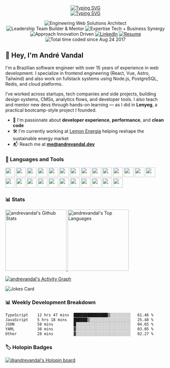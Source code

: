 <!-- Typing SVG headline -->
<p align="center">
  <a href="https://andrevandal.dev"><img src="https://readme-typing-svg.demolab.com?font=Fira+Code&pause=1000&center=true&vCenter=true&width=435&lines=Andr%C3%A9+Vandal&repeat=false" alt="Typing SVG" /></a>
  <br>
  <a href="https://git.io/typing-svg">
    <img src="https://readme-typing-svg.demolab.com?font=Fira+Code&pause=1000&center=true&vCenter=true&width=550&lines=Think.+Plan.+Execute.;Building+products+from+scratch;Mentor%2C+Educator%2C+Builder+at+heart;Web+performance+%26+Core+Web+Vitals;Open-source+enthusiast+%26+indie+dev" alt="Typing SVG" />
  </a>
</p>

<p align="center">
  <img src="https://img.shields.io/badge/Engineering-Web%20Solutions%20Architect-informational" alt="Engineering Web Solutions Architect" />
  <img src="https://img.shields.io/badge/Leadership-Team%20Builder%20%26%20Mentor-blueviolet" alt="Leadership Team Builder & Mentor" />
  <img src="https://img.shields.io/badge/Expertise-Tech%20%2B%20Business%20Synergy-success" alt="Expertise Tech + Business Synergy" />
  <img src="https://img.shields.io/badge/Approach-Innovation%20Driven-yellowgreen" alt="Approach Innovation Driven" />
  <a href="https://www.linkedin.com/in/derevandal/"><img src="https://img.shields.io/badge/LinkedIn-@derevandal-blue?logo=linkedin" alt="LinkedIn" /></a>
  <a href="https://docs.google.com/document/d/1D6kUoTZP-s0u-BFxcLLmyc5LsbdkCDYTWSryUWZ-JYo/edit?usp=sharing"><img src="https://img.shields.io/badge/Resume-View%20CV-informational?logo=google-docs" alt="Resume" /></a>
  <img src="https://wakatime.com/badge/user/02eefb13-82e2-4552-bce2-d68c2d80aaff.svg" alt="Total time coded since Aug 24 2017" />
</p>

<h2>👋 Hey, I'm André Vandal</h2>

I'm a Brazilian software engineer with over 15 years of experience in web development. I specialize in frontend engineering (React, Vue, Astro, Tailwind) and also work on fullstack systems using Node.js, PostgreSQL, Redis, and cloud platforms.

I’ve worked across startups, tech companies and side projects, building design systems, CMSs, analytics flows, and developer tools. I also teach and mentor new devs through hands-on learning — as I did in **Lenyeg**, a practical bootcamp-style project I founded.

- 🧠 I'm passionate about **developer experience**, **performance**, and **clean code**
- 🛠️ I'm currently working at [Lemon Energia](https://energialemon.com.br/) helping reshape the sustainable energy market
- 📬 Reach me at **me@andrevandal.dev**

<h3>🧰 Languages and Tools</h3>

<p align="left">
  <!-- Core Languages -->
  <img src="https://cdn.jsdelivr.net/gh/devicons/devicon/icons/typescript/typescript-plain.svg" width="30" />
  <img src="https://cdn.jsdelivr.net/gh/devicons/devicon/icons/javascript/javascript-plain.svg" width="30" />
  <img src="https://cdn.jsdelivr.net/gh/devicons/devicon/icons/python/python-original.svg" width="30" />
  <img src="https://cdn.jsdelivr.net/gh/devicons/devicon/icons/php/php-original.svg" width="30" />

  <!-- Frontend Frameworks & Styling -->
  <img src="https://cdn.jsdelivr.net/gh/devicons/devicon/icons/react/react-original.svg" width="30" />
  <img src="https://cdn.jsdelivr.net/gh/devicons/devicon/icons/vuejs/vuejs-original.svg" width="30" />
  <img src="https://cdn.jsdelivr.net/gh/devicons/devicon/icons/nuxtjs/nuxtjs-original.svg" width="30" />
  <img src="https://cdn.jsdelivr.net/gh/devicons/devicon/icons/nextjs/nextjs-original.svg" width="30" />
  <img src="https://cdn.jsdelivr.net/gh/devicons/devicon/icons/astro/astro-original.svg" width="30" />
  <img src="https://cdn.jsdelivr.net/gh/devicons/devicon/icons/html5/html5-plain.svg" width="30" />
  <img src="https://cdn.jsdelivr.net/gh/devicons/devicon/icons/css3/css3-plain.svg" width="30" />
  <img src="https://cdn.jsdelivr.net/gh/devicons/devicon/icons/tailwindcss/tailwindcss-original.svg" width="30" />

  <!-- Tooling -->
  <img src="https://cdn.jsdelivr.net/gh/devicons/devicon/icons/vitejs/vitejs-original.svg" width="30" />
  <img src="https://cdn.jsdelivr.net/gh/devicons/devicon/icons/vitest/vitest-plain.svg" width="30" />
  <img src="https://cdn.jsdelivr.net/gh/devicons/devicon/icons/eslint/eslint-original.svg" width="30" />

  <!-- Backend & Runtime -->
  <img src="https://cdn.jsdelivr.net/gh/devicons/devicon/icons/nodejs/nodejs-original.svg" width="30" />
  <img src="https://cdn.jsdelivr.net/gh/devicons/devicon/icons/bun/bun-original.svg" width="30" />
  <img src="https://cdn.jsdelivr.net/gh/devicons/devicon/icons/redis/redis-original.svg" width="30" />
  <img src="https://cdn.jsdelivr.net/gh/devicons/devicon/icons/postgresql/postgresql-original.svg" width="30" />
  <img src="https://cdn.jsdelivr.net/gh/devicons/devicon/icons/mysql/mysql-original.svg" width="30" />

  <!-- DevOps & Infra -->
  <img src="https://cdn.jsdelivr.net/gh/devicons/devicon/icons/docker/docker-original.svg" width="30" />
  <img src="https://cdn.jsdelivr.net/gh/devicons/devicon/icons/cloudflare/cloudflare-original.svg" width="30" />
  <img src="https://cdn.jsdelivr.net/gh/devicons/devicon/icons/linux/linux-original.svg" width="30" />
  <img src="https://cdn.jsdelivr.net/gh/devicons/devicon/icons/github/github-original.svg" width="30" />
  <img src="https://cdn.jsdelivr.net/gh/devicons/devicon/icons/git/git-original.svg" width="30" />
</p>

<!-- https://github.com/anuraghazra/github-readme-stats -->
<h3>📊 Stats</h3>

<a href="https://github.com/anuraghazra/github-readme-stats">
  <picture>
    <source
      srcset="https://github-readme-stats.vandal.services/api?username=andrevandal&show_icons=true&include_all_commits=true&count_private=true&theme=dracula&hide_border=true"
      media="(prefers-color-scheme: dark)"
    />
    <source
      srcset="https://github-readme-stats.vandal.services/api?username=andrevandal&show_icons=true&include_all_commits=true&count_private=true&hide_border=true"
      media="(prefers-color-scheme: light), (prefers-color-scheme: no-preference)"
    />
    <img src="https://github-readme-stats.vandal.services/api?username=andrevandal&show_icons=true&include_all_commits=true&count_private=true&theme=dracula&hide_border=true" alt="andrevandal's Github Stats" height="192px" />
  </picture>
</a>
<a href="https://github.com/anuraghazra/github-readme-stats">
  <picture>
    <source
      srcset="https://github-readme-stats.vandal.services/api/top-langs/?username=andrevandal&langs_count=8&layout=compact&hide_border=true&theme=dracula"
      media="(prefers-color-scheme: dark)"
    />
    <source
      srcset="https://github-readme-stats.vandal.services/api/top-langs/?username=andrevandal&langs_count=8&layout=compact&hide_border=true"
      media="(prefers-color-scheme: light), (prefers-color-scheme: no-preference)"
    />
    <img src="https://github-readme-stats.vandal.services/api/top-langs/?username=andrevandal&langs_count=8&layout=compact&hide_border=true&theme=dracula" alt="andrevandal's Top Languages" height="192px" />
  </picture>
</a>

<!-- https://github.com/ashutosh00710/github-readme-activity-graph -->
<a href="https://github.com/ashutosh00710/github-readme-activity-graph"><img alt="andrevandal's Activity Graph" src="https://github-readme-activity-graph.vercel.app/graph/?username=andrevandal&bg_color=1F222E&color=F8D866&line=F85D7F&point=FFFFFF&hide_border=true" /></a>

<img src="https://readme-jokes.vercel.app/api?hideBorder&theme=dracula" alt="Jokes Card" />

<h3>📊 Weekly Development Breakdown</h3>
<!--START_SECTION:waka-->

```txt
TypeScript    12 hrs 47 mins  ███████████████▒░░░░░░░░░   61.46 %
JavaScript    5 hrs 18 mins   ██████▒░░░░░░░░░░░░░░░░░░   25.48 %
JSON          58 mins         █░░░░░░░░░░░░░░░░░░░░░░░░   04.65 %
YAML          38 mins         ▓░░░░░░░░░░░░░░░░░░░░░░░░   03.05 %
Other         28 mins         ▓░░░░░░░░░░░░░░░░░░░░░░░░   02.27 %
```

<!--END_SECTION:waka--> 

<h3>🏷️ Holopin Badges</h3>
<p><a href="https://holopin.io/@andrevandal"><img src="https://holopin.me/andrevandal" alt="@andrevandal&#39;s Holopin board"></a></p>

<!-- Inpirations -->
<!-- https://github.com/DenverCoder1 -->
<!-- https://github.com/athul/waka-readme -->
<!-- https://github.com/jamesgeorge007/github-activity-readme -->
<!-- https://github.com/ashutosh00710/github-readme-activity-graph -->
<!-- https://github.com/anuraghazra/github-readme-stats -->
<!-- https://github.com/readme-jokes/readme-jokes -->
<!-- https://github.com/holopin/holopin -->
